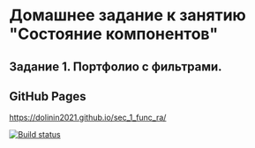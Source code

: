 # Домашнее задание к занятию "Состояние компонентов"
## Задание 1. Портфолио с фильтрами.

## GitHub Pages
https://dolinin2021.github.io/sec_1_func_ra/

[![Build status](https://ci.appveyor.com/api/projects/status/aseppl4ur00ih31w?svg=true)](https://ci.appveyor.com/project/Dolinin2021/filter-ra)
